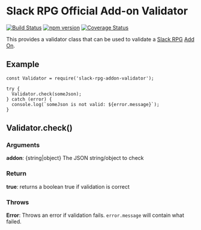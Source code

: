 # Slack RPG Official Add-on Validator
[![Build Status](https://travis-ci.org/slack-rpg/addon-validator.svg?branch=master)](https://travis-ci.org/slack-rpg/addon-validator) [![npm version](https://badge.fury.io/js/slack-rpg-addon-validator.svg)](https://badge.fury.io/js/slack-rpg-addon-validator) [![Coverage Status](https://coveralls.io/repos/slack-rpg/addon-validator/badge.svg?branch=master&service=github)](https://coveralls.io/github/slack-rpg/addon-validator?branch=master)

This provides a validator class that can be used to validate a [Slack RPG](https://github.com/slack-rpg/slack-rpg)  [Add On](https://github.com/slack-rpg/addon-official).

## Example

```
const Validator = require('slack-rpg-addon-validator');

try {
  Validator.check(someJson);
} catch (error) {
  console.log(`someJson is not valid: ${error.message}`);
}
```

## Validator.check()
### Arguments
**addon**: {string|object} The JSON string/object to check

### Return
**true**: returns a boolean true if validation is correct

### Throws
**Error**: Throws an error if validation fails. `error.message` will contain what failed.
